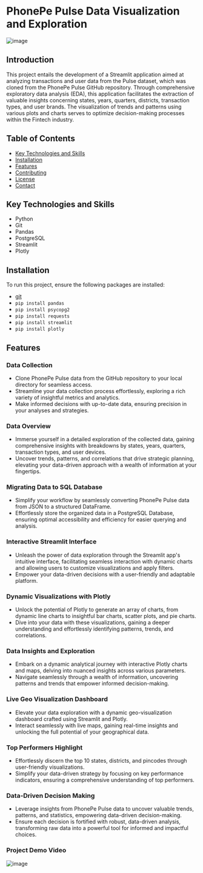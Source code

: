 # PhonePe Pulse Data Visualization and Exploration
![image](https://github.com/ShagoulHameed/Project2-Phonepe/assets/154894802/aed340a0-9761-4ad0-ac2b-c9e6cdaf7edd)

## Introduction

This project entails the development of a Streamlit application aimed at analyzing transactions and user data from the Pulse dataset, which was cloned from the PhonePe Pulse GitHub repository. Through comprehensive exploratory data analysis (EDA), this application facilitates the extraction of valuable insights concerning states, years, quarters, districts, transaction types, and user brands. The visualization of trends and patterns using various plots and charts serves to optimize decision-making processes within the Fintech industry.

## Table of Contents

- [Key Technologies and Skills](#key-technologies-and-skills)
- [Installation](#installation)
- [Features](#features)
- [Contributing](#contributing)
- [License](#license)
- [Contact](#contact)

## Key Technologies and Skills

- Python
- Git
- Pandas
- PostgreSQL
- Streamlit
- Plotly

## Installation

To run this project, ensure the following packages are installed:

- [git](https://git-scm.com/downloads)
- `pip install pandas`
- `pip install psycopg2`
- `pip install requests`
- `pip install streamlit`
- `pip install plotly`

## Features

### Data Collection

- Clone PhonePe Pulse data from the GitHub repository to your local directory for seamless access.
- Streamline your data collection process effortlessly, exploring a rich variety of insightful metrics and analytics.
- Make informed decisions with up-to-date data, ensuring precision in your analyses and strategies.

### Data Overview

- Immerse yourself in a detailed exploration of the collected data, gaining comprehensive insights with breakdowns by states, years, quarters, transaction types, and user devices.
- Uncover trends, patterns, and correlations that drive strategic planning, elevating your data-driven approach with a wealth of information at your fingertips.

### Migrating Data to SQL Database

- Simplify your workflow by seamlessly converting PhonePe Pulse data from JSON to a structured DataFrame.
- Effortlessly store the organized data in a PostgreSQL Database, ensuring optimal accessibility and efficiency for easier querying and analysis.

### Interactive Streamlit Interface

- Unleash the power of data exploration through the Streamlit app's intuitive interface, facilitating seamless interaction with dynamic charts and allowing users to customize visualizations and apply filters.
- Empower your data-driven decisions with a user-friendly and adaptable platform.

### Dynamic Visualizations with Plotly

- Unlock the potential of Plotly to generate an array of charts, from dynamic line charts to insightful bar charts, scatter plots, and pie charts.
- Dive into your data with these visualizations, gaining a deeper understanding and effortlessly identifying patterns, trends, and correlations.

### Data Insights and Exploration

- Embark on a dynamic analytical journey with interactive Plotly charts and maps, delving into nuanced insights across various parameters.
- Navigate seamlessly through a wealth of information, uncovering patterns and trends that empower informed decision-making.

### Live Geo Visualization Dashboard

- Elevate your data exploration with a dynamic geo-visualization dashboard crafted using Streamlit and Plotly.
- Interact seamlessly with live maps, gaining real-time insights and unlocking the full potential of your geographical data.

### Top Performers Highlight

- Effortlessly discern the top 10 states, districts, and pincodes through user-friendly visualizations.
- Simplify your data-driven strategy by focusing on key performance indicators, ensuring a comprehensive understanding of top performers.

### Data-Driven Decision Making

- Leverage insights from PhonePe Pulse data to uncover valuable trends, patterns, and statistics, empowering data-driven decision-making.
- Ensure each decision is fortified with robust, data-driven analysis, transforming raw data into a powerful tool for informed and impactful choices.

### Project Demo Video
![image](https://github.com/ShagoulHameed/Project2-Phonepe/assets/154894802/56fc4d33-7e77-43b9-998a-1aaf4c03353f)



